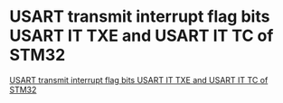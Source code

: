 # USART transmit interrupt flag bits USART IT TXE and USART IT TC of STM32
[USART transmit interrupt flag bits USART IT TXE and USART IT TC of STM32](https://aiwithcloud.com/2022/09/16/usart_transmit_interrupt_flag_bits_usart_it_txe_and_usart_it_tc_of_stm32/)